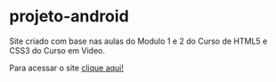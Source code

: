 # projeto-android
Site criado com base nas aulas do Modulo 1 e 2 do Curso de HTML5 e CSS3 do Curso em Video.

Para acessar o site <a href="https://fmota-dev.github.io/projeto-android/" target="_blank"> clique aqui!</a>